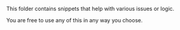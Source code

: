 This folder contains snippets that help with various issues or logic.

You are free to use any of this in any way you choose.
